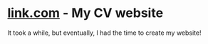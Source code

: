 # <a href="#">link.com</a> - My CV website
It took a while, but eventually, I had the time to create my website!
